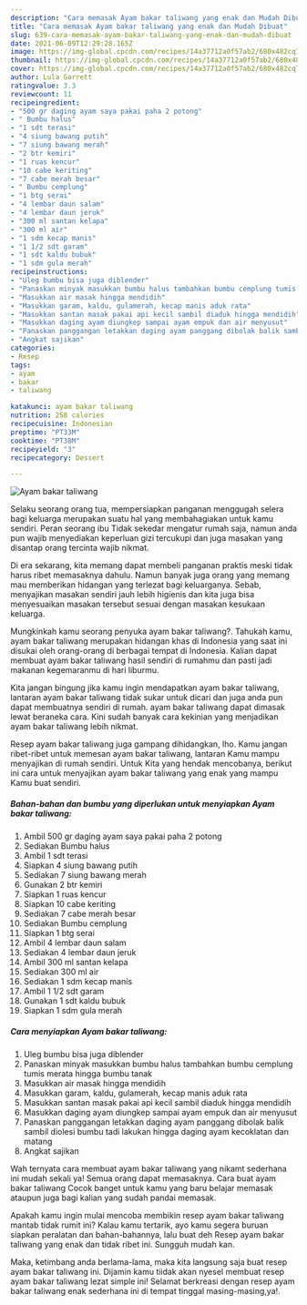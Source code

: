 ```yaml
---
description: "Cara memasak Ayam bakar taliwang yang enak dan Mudah Dibuat"
title: "Cara memasak Ayam bakar taliwang yang enak dan Mudah Dibuat"
slug: 639-cara-memasak-ayam-bakar-taliwang-yang-enak-dan-mudah-dibuat
date: 2021-06-09T12:29:28.165Z
image: https://img-global.cpcdn.com/recipes/14a37712a0f57ab2/680x482cq70/ayam-bakar-taliwang-foto-resep-utama.jpg
thumbnail: https://img-global.cpcdn.com/recipes/14a37712a0f57ab2/680x482cq70/ayam-bakar-taliwang-foto-resep-utama.jpg
cover: https://img-global.cpcdn.com/recipes/14a37712a0f57ab2/680x482cq70/ayam-bakar-taliwang-foto-resep-utama.jpg
author: Lula Garrett
ratingvalue: 3.3
reviewcount: 11
recipeingredient:
- "500 gr daging ayam saya pakai paha 2 potong"
- " Bumbu halus"
- "1 sdt terasi"
- "4 siung bawang putih"
- "7 siung bawang merah"
- "2 btr kemiri"
- "1 ruas kencur"
- "10 cabe keriting"
- "7 cabe merah besar"
- " Bumbu cemplung"
- "1 btg serai"
- "4 lembar daun salam"
- "4 lembar daun jeruk"
- "300 ml santan kelapa"
- "300 ml air"
- "1 sdm kecap manis"
- "1 1/2 sdt garam"
- "1 sdt kaldu bubuk"
- "1 sdm gula merah"
recipeinstructions:
- "Uleg bumbu bisa juga diblender"
- "Panaskan minyak masukkan bumbu halus tambahkan bumbu cemplung tumis merata hingga bumbu tanak"
- "Masukkan air masak hingga mendidih"
- "Masukkan garam, kaldu, gulamerah, kecap manis aduk rata"
- "Masukkan santan masak pakai api kecil sambil diaduk hingga mendidih"
- "Masukkan daging ayam diungkep sampai ayam empuk dan air menyusut"
- "Panaskan panggangan letakkan daging ayam panggang dibolak balik sambil diolesi bumbu tadi lakukan hingga daging ayam kecoklatan dan matang"
- "Angkat sajikan"
categories:
- Resep
tags:
- ayam
- bakar
- taliwang

katakunci: ayam bakar taliwang 
nutrition: 258 calories
recipecuisine: Indonesian
preptime: "PT33M"
cooktime: "PT38M"
recipeyield: "3"
recipecategory: Dessert

---
```



![Ayam bakar taliwang](https://img-global.cpcdn.com/recipes/14a37712a0f57ab2/680x482cq70/ayam-bakar-taliwang-foto-resep-utama.jpg)

Selaku seorang orang tua, mempersiapkan panganan menggugah selera bagi keluarga merupakan suatu hal yang membahagiakan untuk kamu sendiri. Peran seorang ibu Tidak sekedar mengatur rumah saja, namun anda pun wajib menyediakan keperluan gizi tercukupi dan juga masakan yang disantap orang tercinta wajib nikmat.

Di era  sekarang, kita memang dapat membeli panganan praktis meski tidak harus ribet memasaknya dahulu. Namun banyak juga orang yang memang mau memberikan hidangan yang terlezat bagi keluarganya. Sebab, menyajikan masakan sendiri jauh lebih higienis dan kita juga bisa menyesuaikan masakan tersebut sesuai dengan masakan kesukaan keluarga. 



Mungkinkah kamu seorang penyuka ayam bakar taliwang?. Tahukah kamu, ayam bakar taliwang merupakan hidangan khas di Indonesia yang saat ini disukai oleh orang-orang di berbagai tempat di Indonesia. Kalian dapat membuat ayam bakar taliwang hasil sendiri di rumahmu dan pasti jadi makanan kegemaranmu di hari liburmu.

Kita jangan bingung jika kamu ingin mendapatkan ayam bakar taliwang, lantaran ayam bakar taliwang tidak sukar untuk dicari dan juga anda pun dapat membuatnya sendiri di rumah. ayam bakar taliwang dapat dimasak lewat beraneka cara. Kini sudah banyak cara kekinian yang menjadikan ayam bakar taliwang lebih nikmat.

Resep ayam bakar taliwang juga gampang dihidangkan, lho. Kamu jangan ribet-ribet untuk memesan ayam bakar taliwang, lantaran Kamu mampu menyajikan di rumah sendiri. Untuk Kita yang hendak mencobanya, berikut ini cara untuk menyajikan ayam bakar taliwang yang enak yang mampu Kamu buat sendiri.

<!--inarticleads1-->

##### Bahan-bahan dan bumbu yang diperlukan untuk menyiapkan Ayam bakar taliwang:

1. Ambil 500 gr daging ayam saya pakai paha 2 potong
1. Sediakan  Bumbu halus
1. Ambil 1 sdt terasi
1. Siapkan 4 siung bawang putih
1. Sediakan 7 siung bawang merah
1. Gunakan 2 btr kemiri
1. Siapkan 1 ruas kencur
1. Siapkan 10 cabe keriting
1. Sediakan 7 cabe merah besar
1. Sediakan  Bumbu cemplung
1. Siapkan 1 btg serai
1. Ambil 4 lembar daun salam
1. Sediakan 4 lembar daun jeruk
1. Ambil 300 ml santan kelapa
1. Sediakan 300 ml air
1. Sediakan 1 sdm kecap manis
1. Ambil 1 1/2 sdt garam
1. Gunakan 1 sdt kaldu bubuk
1. Siapkan 1 sdm gula merah




<!--inarticleads2-->

##### Cara menyiapkan Ayam bakar taliwang:

1. Uleg bumbu bisa juga diblender
1. Panaskan minyak masukkan bumbu halus tambahkan bumbu cemplung tumis merata hingga bumbu tanak
1. Masukkan air masak hingga mendidih
1. Masukkan garam, kaldu, gulamerah, kecap manis aduk rata
1. Masukkan santan masak pakai api kecil sambil diaduk hingga mendidih
1. Masukkan daging ayam diungkep sampai ayam empuk dan air menyusut
1. Panaskan panggangan letakkan daging ayam panggang dibolak balik sambil diolesi bumbu tadi lakukan hingga daging ayam kecoklatan dan matang
1. Angkat sajikan




Wah ternyata cara membuat ayam bakar taliwang yang nikamt sederhana ini mudah sekali ya! Semua orang dapat memasaknya. Cara buat ayam bakar taliwang Cocok banget untuk kamu yang baru belajar memasak ataupun juga bagi kalian yang sudah pandai memasak.

Apakah kamu ingin mulai mencoba membikin resep ayam bakar taliwang mantab tidak rumit ini? Kalau kamu tertarik, ayo kamu segera buruan siapkan peralatan dan bahan-bahannya, lalu buat deh Resep ayam bakar taliwang yang enak dan tidak ribet ini. Sungguh mudah kan. 

Maka, ketimbang anda berlama-lama, maka kita langsung saja buat resep ayam bakar taliwang ini. Dijamin kamu tiidak akan nyesel membuat resep ayam bakar taliwang lezat simple ini! Selamat berkreasi dengan resep ayam bakar taliwang enak sederhana ini di tempat tinggal masing-masing,ya!.

